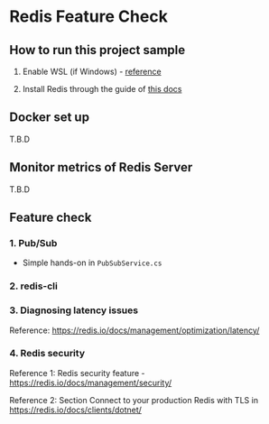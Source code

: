 # Redis Feature Check

## How to run this project sample

1. Enable WSL (if Windows) - [reference](https://learn.microsoft.com/en-us/windows/wsl/install)

2. Install Redis through the guide of [this docs](https://redis.io/docs/getting-started/installation/install-redis-on-windows/)

## Docker set up

T.B.D

## Monitor metrics of Redis Server

T.B.D

## Feature check

### 1. Pub/Sub

- Simple hands-on in ```PubSubService.cs```

### 2. redis-cli

### 3. Diagnosing latency issues

Reference: https://redis.io/docs/management/optimization/latency/

### 4. Redis security

Reference 1: Redis security feature - https://redis.io/docs/management/security/

Reference 2: Section Connect to your production Redis with TLS in https://redis.io/docs/clients/dotnet/

